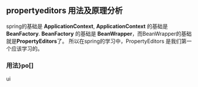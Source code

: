 ## propertyeditors 用法及原理分析

spring的基础是 **ApplicationContext**, **ApplicationContext** 的基础是 **BeanFactory**.
**BeanFactory** 的基础是 **BeanWrapper**，而BeanWrapper的基础就是**PropertyEditors**了。
所以在spring的学习中，PropertyEditors 是我们第一个应该学习的。

### 用法}po[]
  ui   


